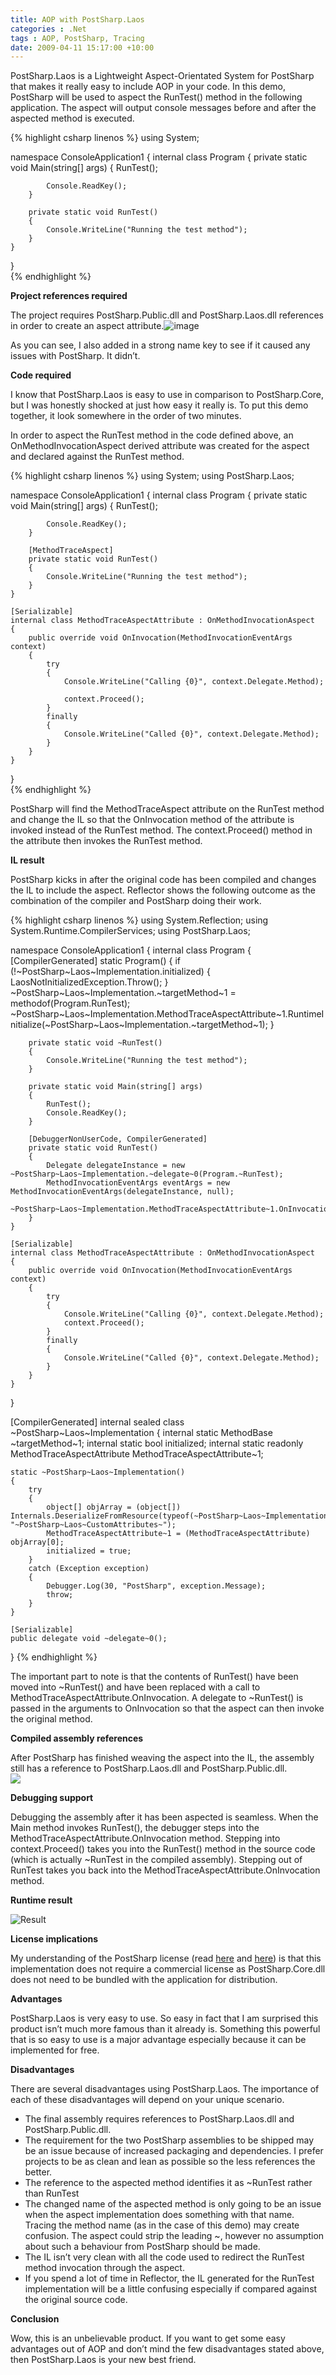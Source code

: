 ```yaml
---
title: AOP with PostSharp.Laos
categories : .Net
tags : AOP, PostSharp, Tracing
date: 2009-04-11 15:17:00 +10:00
---
```


PostSharp.Laos is a Lightweight Aspect-Orientated System for PostSharp that makes it really easy to include AOP in your code. In this demo, PostSharp will be used to aspect the RunTest() method in the following application. The aspect will output console messages before and after the aspected method is executed.

{% highlight csharp linenos %}
using System;
     
namespace ConsoleApplication1
{ 
    internal class Program
    {
        private static void Main(string[] args)
        {
            RunTest();
     
            Console.ReadKey();
        }
     
        private static void RunTest()
        {
            Console.WriteLine("Running the test method");
        }
    }
}    
{% endhighlight %}

**Project references required**

The project requires PostSharp.Public.dll and PostSharp.Laos.dll references in order to create an aspect attribute.![image][0]

As you can see, I also added in a strong name key to see if it caused any issues with PostSharp. It didn’t.

**Code required**

I know that PostSharp.Laos is easy to use in comparison to PostSharp.Core, but I was honestly shocked at just how easy it really is. To put this demo together, it look somewhere in the order of two minutes.

In order to aspect the RunTest method in the code defined above, an OnMethodInvocationAspect derived attribute was created for the aspect and declared against the RunTest method.

{% highlight csharp linenos %}
using System;
using PostSharp.Laos;
     
namespace ConsoleApplication1
{
    internal class Program
    {
        private static void Main(string[] args)
        {
            RunTest();
     
            Console.ReadKey();
        }
     
        [MethodTraceAspect]
        private static void RunTest()
        {
            Console.WriteLine("Running the test method");
        }
    }
     
    [Serializable]
    internal class MethodTraceAspectAttribute : OnMethodInvocationAspect
    {
        public override void OnInvocation(MethodInvocationEventArgs context)
        {
            try
            {
                Console.WriteLine("Calling {0}", context.Delegate.Method);
     
                context.Proceed();
            }
            finally
            {
                Console.WriteLine("Called {0}", context.Delegate.Method);
            }
        }
    }
}    
{% endhighlight %}

PostSharp will find the MethodTraceAspect attribute on the RunTest method and change the IL so that the OnInvocation method of the attribute is invoked instead of the RunTest method. The context.Proceed() method in the attribute then invokes the RunTest method.

**IL result**

PostSharp kicks in after the original code has been compiled and changes the IL to include the aspect. Reflector shows the following outcome as the combination of the compiler and PostSharp doing their work.

{% highlight csharp linenos %}
using System.Reflection;
using System.Runtime.CompilerServices;
using PostSharp.Laos;
     
namespace ConsoleApplication1
{
    internal class Program
    {
        [CompilerGenerated]
        static Program()
        {
            if (!~PostSharp~Laos~Implementation.initialized)
            {
                LaosNotInitializedException.Throw();
            }
            ~PostSharp~Laos~Implementation.~targetMethod~1 = methodof(Program.RunTest);
            ~PostSharp~Laos~Implementation.MethodTraceAspectAttribute~1.RuntimeInitialize(~PostSharp~Laos~Implementation.~targetMethod~1);
        }
     
        private static void ~RunTest()
        {
            Console.WriteLine("Running the test method");
        }
     
        private static void Main(string[] args)
        {
            RunTest();
            Console.ReadKey();
        }
     
        [DebuggerNonUserCode, CompilerGenerated]
        private static void RunTest()
        {
            Delegate delegateInstance = new ~PostSharp~Laos~Implementation.~delegate~0(Program.~RunTest);
            MethodInvocationEventArgs eventArgs = new MethodInvocationEventArgs(delegateInstance, null);
            ~PostSharp~Laos~Implementation.MethodTraceAspectAttribute~1.OnInvocation(eventArgs);
        }
    }
     
    [Serializable]
    internal class MethodTraceAspectAttribute : OnMethodInvocationAspect
    {
        public override void OnInvocation(MethodInvocationEventArgs context)
        {
            try
            {
                Console.WriteLine("Calling {0}", context.Delegate.Method);
                context.Proceed();
            }
            finally
            {
                Console.WriteLine("Called {0}", context.Delegate.Method);
            }
        }
    }
}
     
[CompilerGenerated]
internal sealed class ~PostSharp~Laos~Implementation
{
    internal static MethodBase ~targetMethod~1;
    internal static bool initialized;
    internal static readonly MethodTraceAspectAttribute MethodTraceAspectAttribute~1;
     
    static ~PostSharp~Laos~Implementation()
    {
        try
        {
            object[] objArray = (object[]) Internals.DeserializeFromResource(typeof(~PostSharp~Laos~Implementation).Assembly, "~PostSharp~Laos~CustomAttributes~");
            MethodTraceAspectAttribute~1 = (MethodTraceAspectAttribute) objArray[0];
            initialized = true;
        }
        catch (Exception exception)
        {
            Debugger.Log(30, "PostSharp", exception.Message);
            throw;
        }
    }
     
    [Serializable]
    public delegate void ~delegate~0();
}
{% endhighlight %}

The important part to note is that the contents of RunTest() have been moved into ~RunTest() and have been replaced with a call to MethodTraceAspectAttribute.OnInvocation. A delegate to ~RunTest() is passed in the arguments to OnInvocation so that the aspect can then invoke the original method.

**Compiled assembly references**

After PostSharp has finished weaving the aspect into the IL, the assembly still has a reference to PostSharp.Laos.dll and PostSharp.Public.dll.  
![][1]

**Debugging support**

Debugging the assembly after it has been aspected is seamless. When the Main method invokes RunTest(), the debugger steps into the MethodTraceAspectAttribute.OnInvocation method. Stepping into context.Proceed() takes you into the RunTest() method in the source code (which is actually ~RunTest in the compiled assembly). Stepping out of RunTest takes you back into the MethodTraceAspectAttribute.OnInvocation method.

**Runtime result**

![Result][2]

**License implications**

My understanding of the PostSharp license (read [here][3] and [here][4]) is that this implementation does not require a commercial license as PostSharp.Core.dll does not need to be bundled with the application for distribution.

**Advantages**

PostSharp.Laos is very easy to use. So easy in fact that I am surprised this product isn’t much more famous than it already is. Something this powerful that is so easy to use is a major advantage especially because it can be implemented for free.

**Disadvantages**

There are several disadvantages using PostSharp.Laos. The importance of each of these disadvantages will depend on your unique scenario.

* The final assembly requires references to PostSharp.Laos.dll and PostSharp.Public.dll. 
 * The requirement for the two PostSharp assemblies to be shipped may be an issue because of increased packaging and dependencies. I prefer projects to be as clean and lean as possible so the less references the better.
* The reference to the aspected method identifies it as ~RunTest rather than RunTest 
 * The changed name of the aspected method is only going to be an issue when the aspect implementation does something with that name. Tracing the method name (as in the case of this demo) may create confusion. The aspect could strip the leading ~, however no assumption about such a behaviour from PostSharp should be made.
* The IL isn’t very clean with all the code used to redirect the RunTest method invocation through the aspect. 
 * If you spend a lot of time in Reflector, the IL generated for the RunTest implementation will be a little confusing especially if compared against the original source code.
    
**Conclusion**

Wow, this is an unbelievable product. If you want to get some easy advantages out of AOP and don’t mind the few disadvantages stated above, then PostSharp.Laos is your new best friend.

[0]: /files/WindowsLiveWriter/AOPwithPostSharp.Laos/579CA136/image.png
[1]: /files/WindowsLiveWriter/AOPwithPostSharp.Laos/2C580A2F/image.png
[2]: /files/WindowsLiveWriter/AOPwithPostSharp.Laos/0C3CFD72/image.png
[3]: http://www.codingglove.com/products/postsharp-10/licensing
[4]: http://www.postsharp.org/about/faq
